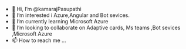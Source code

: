 - 👋 Hi, I’m @kamarajPasupathi
- 👀 I’m interested i Azure,Angular and Bot sevices.
- 🌱 I’m currently learning Microsoft Azure 
- 💞️ I’m looking to collaborate on Adaptive cards, Ms teams ,Bot sevices ,Microsoft Azure
- 📫 How to reach me ...

<!---
kamarajPasupathi/kamarajPasupathi is a ✨ special ✨ repository because its `README.md` (this file) appears on your GitHub profile.
You can click the Preview link to take a look at your changes.
--->
